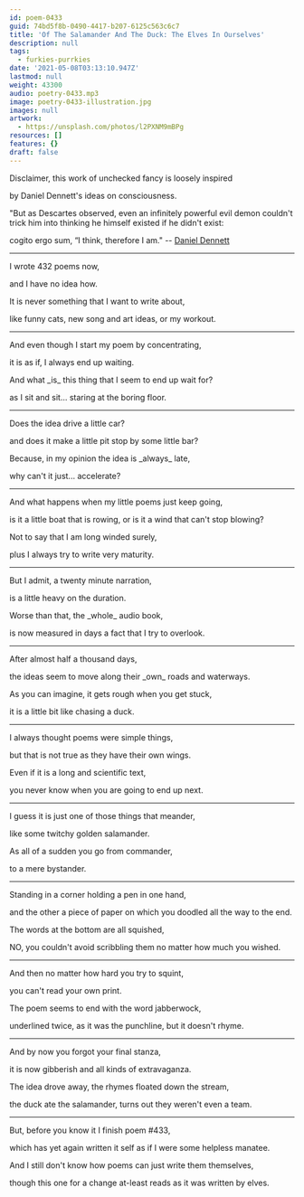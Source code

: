 ```yaml
---
id: poem-0433
guid: 74bd5f8b-0490-4417-b207-6125c563c6c7
title: 'Of The Salamander And The Duck: The Elves In Ourselves'
description: null
tags:
  - furkies-purrkies
date: '2021-05-08T03:13:10.947Z'
lastmod: null
weight: 43300
audio: poetry-0433.mp3
image: poetry-0433-illustration.jpg
images: null
artwork:
  - https://unsplash.com/photos/l2PXNM9mBPg
resources: []
features: {}
draft: false
---
```


Disclaimer, this work of unchecked fancy is loosely inspired

by Daniel Dennett's ideas on consciousness.

"But as Descartes observed, even an infinitely powerful evil demon couldn't trick him into thinking he himself existed if he didn't exist:

cogito ergo sum, “I think, therefore I am." -- [Daniel Dennett](https://www.youtube.com/watch?v=JP1nmExfgpg)

---

I wrote 432 poems now,

and I have no idea how.

It is never something that I want to write about,

like funny cats, new song and art ideas, or my workout.

---

And even though I start my poem by concentrating,

it is as if, I always end up waiting.

And what \_is\_ this thing that I seem to end up wait for?

as I sit and sit... staring at the boring floor.

---

Does the idea drive a little car?

and does it make a little pit stop by some little bar?

Because, in my opinion the idea is \_always\_ late,

why can't it just... accelerate?

---

And what happens when my little poems just keep going,

is it a little boat that is rowing, or is it a wind that can't stop blowing?

Not to say that I am long winded surely,

plus I always try to write very maturity.

---

But I admit, a twenty minute narration,

is a little heavy on the duration.

Worse than that, the \_whole\_ audio book,

is now measured in days a fact that I try to overlook.

---

After almost half a thousand days,

the ideas seem to move along their \_own\_ roads and waterways.

As you can imagine, it gets rough when you get stuck,

it is a little bit like chasing a duck.

---

I always thought poems were simple things,

but that is not true as they have their own wings.

Even if it is a long and scientific text,

you never know when you are going to end up next.

---

I guess it is just one of those things that meander,

like some twitchy golden salamander.

As all of a sudden you go from commander,

to a mere bystander.

---

Standing in a corner holding a pen in one hand,

and the other a piece of paper on which you doodled all the way to the end.

The words at the bottom are all squished,

NO, you couldn't avoid scribbling them no matter how much you wished.

---

And then no matter how hard you try to squint,

you can't read your own print.

The poem seems to end with the word jabberwock,

underlined twice, as it was the punchline, but it doesn't rhyme.

---

And by now you forgot your final stanza,

it is now gibberish and all kinds of extravaganza.

The idea drove away, the rhymes floated down the stream,

the duck ate the salamander, turns out they weren't even a team.

---

But, before you know it I finish poem #433,

which has yet again written it self as if I were some helpless manatee.

And I still don't know how poems can just write them themselves,

though this one for a change at-least reads as it was written by elves.
